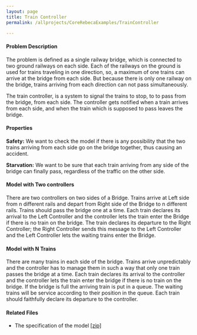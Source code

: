 ```yaml
---
layout: page
title: Train Controller
permalink: /allprojects/CoreRebecaExamples/TrainController

---
```


#### Problem Description

The problem is defined as a single railway bridge, which is connected to two ground railways on each side. Each of the railways on the ground is used for trains traveling in one direction, so, a maximum of one trains can arrive at the bridge from each side. But because there is only one railway on the bridge, trains arriving from each direction can not pass simultaneously.

The train controller, is a system to signal the trains to stop, to to pass from the bridge, from each side. The controller gets notified when a train arrives from each side, and when the train which is supposed to pass leaves the bridge.

#### Properties

**Safety:** We want to check the model if there is any possibility that the two trains arriving from each side go on the bridge together, thus causing an accident.

**Starvation:** We want to be sure that each train arriving from any side of the bridge can finally pass, regardless of the traffic on the other side.

#### Model with Two controllers

There are two controllers on two sides of a Bridge. Trains arrive at Left side from n different rails and depart from Right side of the Bridge to n different rails. Trains should pass the bridge one at a time. Each train declares its arrival to the Left Controller and the controller lets the train enter the Bridge if there is no train on the bridge. The train declares its departure to the Right Controller; the Right Controller sends this message to the Left Controller and the Left Controller lets the waiting trains enter the Bridge.

#### Model with N Trains

There are many trains in each side of the bridge. Trains arrive unpredictably and the controller has to manage them in such a way that only one train passes the bridge at a time. Each train declares its arrival to the controller and the controller lets the train enter the bridge if there is no train on the bridge. If the bridge is full the arriving train is put in a queue. The waiting trains will be service according to their position in the queue. Each train should faithfully declare its departure to the controller.

#### Related Files
* The specification of the model [ [zip] ](/assets/projects/CoreRebeca/case-studies/Train-Controller-Two-Trains.zip)
